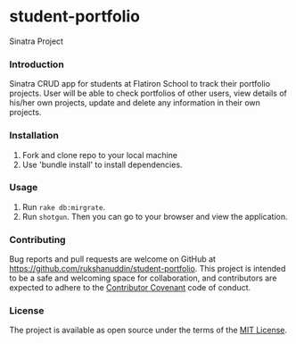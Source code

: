 # student-portfolio
 Sinatra Project

### Introduction

Sinatra CRUD app for students at Flatiron School to track their portfolio projects. User will be able to check portfolios of other users, view details of his/her own projects, update and delete any information in their own projects.

### Installation

1. Fork and clone repo to your local machine
2. Use 'bundle install' to install dependencies.

### Usage

1. Run `rake db:mirgrate`.
2. Run `shotgun`. Then you can go to your browser and view the application.

### Contributing

Bug reports and pull requests are welcome on GitHub at https://github.com/rukshanuddin/student-portfolio. This project is intended to be a safe and welcoming space for collaboration, and contributors are expected to adhere to the [Contributor Covenant](contributor-covenant.org) code of conduct.

### License

The project is available as open source under the terms of the [MIT License](http://opensource.org/licenses/MIT).